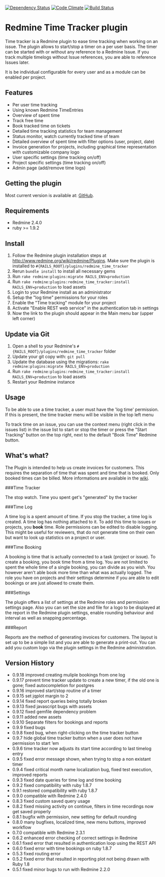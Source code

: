 [![Dependency Status](https://gemnasium.com/hicknhack-software/redmine_time_tracker.png)](https://gemnasium.com/hicknhack-software/redmine_time_tracker)
[![Code Climate](https://codeclimate.com/github/hicknhack-software/redmine_time_tracker.png)](https://codeclimate.com/github/hicknhack-software/redmine_time_tracker)
[![Build Status](https://travis-ci.org/hicknhack-software/redmine_time_tracker.png)](https://travis-ci.org/hicknhack-software/redmine_time_tracker)

# Redmine Time Tracker plugin

Time tracker is a Redmine plugin to ease time tracking when working on an issue.
The plugin allows to start/stop a timer on a per user basis. The timer can be started with or without any reference to a Redmine Issue.
If you track multiple timelogs without Issue references, you are able to reference Issues later.

It is be individual configurable for every user and as a module can be enabled per project.

## Features

* Per user time tracking
* Using known Redmine TimeEntries
* Overview of spent time
* Track free time
* Book tracked time on tickets
* Detailed time tracking statistics for team management
* Status monitor, watch currently tracked time of team
* Detailed overview of spent time with filter options (user, project, date)
* Invoice generation for projects, including graphical time representation with customizable company logo
* User specific settings (time tracking on/off)
* Project specific settings (time tracking on/off)
* Admin page (add/remove time logs)

## Getting the plugin

Most current version is available at: [GitHub](https://github.com/hicknhack-software/redmine_time_tracker).

## Requirements
* Redmine 2.4.0
* ruby >= 1.9.2

## Install

1. Follow the Redmine plugin installation steps at http://www.redmine.org/wiki/redmine/Plugins. Make sure the plugin is installed to `#{RAILS_ROOT}/plugins/redmine_time_tracker`
1. Rerun `bundle install` to install all necessary gems
1. Run `rake redmine:plugins:migrate RAILS_ENV=production`
1. Run `rake redmine:plugins:redmine_time_tracker:install RAILS_ENV=production` to load assets
1. Login to your Redmine install as an administrator
1. Setup the "log time" permissions for your roles
1. Enable the "Time tracking" module for your project
1. Activate "Enable REST web service" in the authentication tab in settings
1. Now the link to the plugin should appear in the Main menu bar (upper left corner)

## Update via Git

1. Open a shell to your Redmine's `#{RAILS_ROOT}/plugins/redmine_time_tracker` folder
1. Update your git copy with: `git pull`
1. Update the database using the migrations: `rake redmine:plugins:migrate RAILS_ENV=production`
1. Run `rake redmine:plugins:redmine_time_tracker:install RAILS_ENV=production` to load assets
1. Restart your Redmine instance

## Usage

To be able to use a time tracker, a user must have the 'log time' permission.
If this is present, the time tracker menu will be visible in the top left menu

To track time on an issue, you can use the context menu (right click in the issues list) in
the issue list to start or stop the timer or press the "Start Tracking" button on the top right, next to the default "Book Time" Redmine button.

## What's what?

The Plugin is intended to help us create invoices for customers. This requires the separation of time that was spent and time that is booked. Only booked times can be billed.
More informations are available in the [wiki](http://github.com/hicknhack-software/redmine_time_tracker/wiki "Wiki").

###Time Tracker

The stop watch. Time you spent get's "generated" by the tracker

###Time Log

A time log is a spent amount of time. If you stop the tracker, a time log is created. A time log has nothing attached to it. To add this time to issues or projects, you **book** time.
Role permissions can be edited to disable logging. This might be useful for reviewers, that do not generate time on their own but want to look up statistics on a project or user.

###Time Booking

A booking is time that is actually connected to a task (project or issue). To create a booking, you book time from a time log. You are not limited to spent the whole time of a single booking, you can divide as you wish. You however aren't able book more time than what was actually logged. The role you have on projects and their settings determine if you are able to edit bookings or are just allowed to create them.

###Settings

The plugin offers a list of settings at the Redmine roles and permission settings page. Also you can set the size and file for a logo to be displayed at the report in the Redmine plugin settings, enable rounding behaviour and interval as well as snapping percentage.

###Report

Reports are the method of generating invoices for customers. The layout is set up to be a simple list and you are able to generate a print-out. You can add you custom logo via the plugin settings in the Redmine administration.

## Version History
* 0.9.18 improved creating muliple bookings from one log
* 0.9.17 prevent time tracker update to create a new timer, if the old one is gone; fixed autocompletion for postgres
* 0.9.16 improved start/stop routine of a timer
* 0.9.15 set jqplot margin to 2
* 0.9.14 fixed report queries being totally broken
* 0.9.13 fixed javascript bugs with assets
* 0.9.12 fixed gemfile dependency problem 
* 0.9.11 added new assets
* 0.9.10 Separate filters for bookings and reports
* 0.9.9 fixed bugs
* 0.9.8 fixed bug, when right-clicking on the time tracker button
* 0.9.7 hide global time tracker button when a user does not have permission to start ’em
* 0.9.6 time tracker now adjusts its start time according to last timelog entry
* 0.9.5 fixed error message shown, when trying to stop a non existant timer
* 0.9.4 fixed critical month name localization bug, fixed test execution, improved reports
* 0.9.3 fixed date queries for time log and time booking
* 0.9.2 fixed compatibility with ruby 1.8.7
* 0.9.1 restored compatibility with ruby 1.8.7
* 0.9.0 compatible with Redmine 2.4.0
* 0.8.3 fixed custom saved query usage
* 0.8.2 fixed missing activity on continue, filters in time recordings now get saved properly
* 0.8.1 bugfix with permission, new setting for default rounding
* 0.8.0 many bugfixes, localized time, new menu buttons, improved workflow
* 0.7.0 compatible with Redmine 2.3.1
* 0.6.2 enhanced error checking of correct settings in Redmine
* 0.6.1 fixed error that resulted in authentication loop using the REST API 
* 0.6.0 fixed error with time bookings on ruby 1.8.7
* 0.5.3 fixed routing error
* 0.5.2 fixed error that resulted in reporting plot not being drawn with Ruby 1.8
* 0.5.1 fixed minor bugs to run with Redmine 2.2.0
